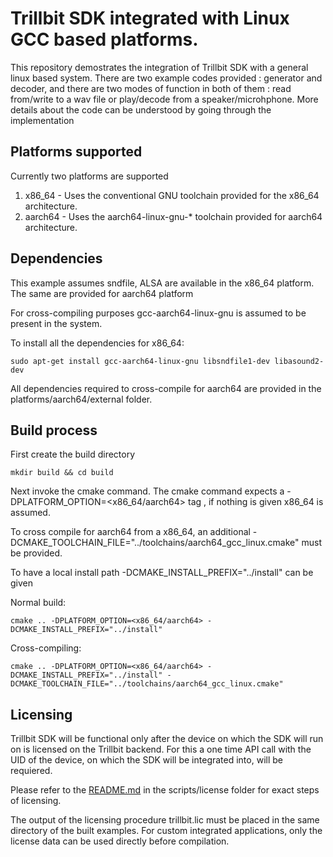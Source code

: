 # Trillbit SDK integrated with Linux GCC based platforms. 

This repository demostrates the integration of Trillbit SDK with a general linux based system. There are two example codes provided : generator and decoder, and there are two modes of function in both of them : read from/write to a wav file or play/decode from a speaker/microhphone. More details about the code can be understood by going through the implementation

## Platforms supported

Currently two platforms are supported
1. x86_64 - Uses the conventional GNU toolchain provided for the x86_64 architecture. 
2. aarch64 - Uses the aarch64-linux-gnu-* toolchain provided for aarch64 architecture.

## Dependencies

This example assumes sndfile, ALSA are available in the x86_64 platform. The same are provided for aarch64 platform

For cross-compiling purposes gcc-aarch64-linux-gnu is assumed to be present in the system.

To install all the dependencies for x86_64:

    sudo apt-get install gcc-aarch64-linux-gnu libsndfile1-dev libasound2-dev

All dependencies required to cross-compile for aarch64 are provided in the platforms/aarch64/external folder.

## Build process

First create the build directory

    mkdir build && cd build

Next invoke the cmake command. 
The cmake command expects a -DPLATFORM_OPTION=<x86_64/aarch64> tag , if nothing is given x86_64 is assumed.

To cross compile for aarch64 from a x86_64, an additional -DCMAKE_TOOLCHAIN_FILE="../toolchains/aarch64_gcc_linux.cmake" must be provided. 

To have a local install path -DCMAKE_INSTALL_PREFIX="../install" can be given

Normal build:

    cmake .. -DPLATFORM_OPTION=<x86_64/aarch64> -DCMAKE_INSTALL_PREFIX="../install"

Cross-compiling:

    cmake .. -DPLATFORM_OPTION=<x86_64/aarch64> -DCMAKE_INSTALL_PREFIX="../install" -DCMAKE_TOOLCHAIN_FILE="../toolchains/aarch64_gcc_linux.cmake"

## Licensing
    
Trillbit SDK will be functional only after the device on which the SDK will run on is licensed on the Trillbit backend. For this a one time API call with the UID of the device, on which the SDK will be integrated into, will be requiered.

Please refer to the [README.md](scripts/license/README.md) in the scripts/license folder for exact steps of licensing. 

The output of the licensing procedure trillbit.lic must be placed in the same directory of the built examples. For custom integrated applications, only the license data can be used directly before compilation.


